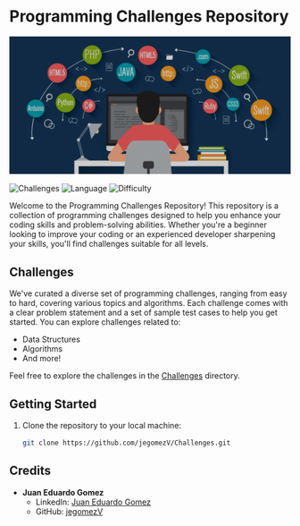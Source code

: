 # Programming Challenges Repository

![Tetris in Python](https://github.com/jegomezV/Challenges/blob/master/images/challenge_picture.png?raw=true)

![Challenges](https://img.shields.io/badge/Challenges-3-brightgreen.svg)
![Language](https://img.shields.io/badge/Language-Python-blue.svg)
![Difficulty](https://img.shields.io/badge/Difficulty-Easy%20to%20Normal-orange.svg)

Welcome to the Programming Challenges Repository! This repository is a collection of programming challenges designed to help you enhance your coding skills and problem-solving abilities. Whether you're a beginner looking to improve your coding or an experienced developer sharpening your skills, you'll find challenges suitable for all levels.

## Challenges

We've curated a diverse set of programming challenges, ranging from easy to hard, covering various topics and algorithms. Each challenge comes with a clear problem statement and a set of sample test cases to help you get started. You can explore challenges related to:

- Data Structures
- Algorithms
- And more!

Feel free to explore the challenges in the [Challenges](/Challenges) directory.


## Getting Started

1. Clone the repository to your local machine:

   ```bash
   git clone https://github.com/jegomezV/Challenges.git

## Credits

- **Juan Eduardo Gomez**
  - LinkedIn: [Juan Eduardo Gomez](https://www.linkedin.com/in/juan-eduardo-gomez-valencia-a42b3a271/)
  - GitHub: [jegomezV](https://github.com/jegomezV)
